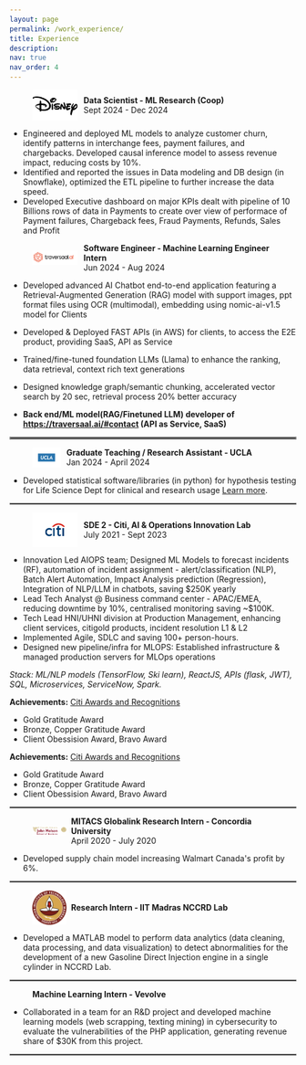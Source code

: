 ```yaml
---
layout: page
permalink: /work_experience/
title: Experience
description: 
nav: true
nav_order: 4
---
```


<figure style="display: flex; align-items: center;">
    <img src="../assets/img/disney.jpg" alt="Disney Logo" style="width:80px; margin-right: 10px;"/>
    <figcaption>
        <b>Data Scientist - ML Research (Coop) </b><br>
        Sept 2024 - Dec 2024
    </figcaption>
</figure>

 - Engineered and deployed ML models to analyze customer churn, identify patterns in interchange fees, payment failures, and chargebacks. Developed causal inference model to assess revenue impact, reducing costs by 10%.
 - Identified and reported the issues in Data modeling and DB design (in Snowflake), optimized the ETL pipeline to further increase the data speed.
 - Developed Executive dashboard on major KPIs dealt with pipeline of 10 Billions rows of data in Payments to create over view of performace of Payment failures, Chargeback fees, Fraud Payments, Refunds, Sales and Profit



<figure style="display: flex; align-items: center;">
    <img src="../assets/img/traversaal.png" alt="traversaal Logo" style="width:80px; margin-right: 10px;"/>
    <figcaption>
        <b>Software Engineer - Machine Learning Engineer Intern</b><br>
        Jun 2024 - Aug 2024
    </figcaption>
</figure>

 - Developed advanced AI Chatbot end-to-end application featuring a Retrieval-Augmented Generation (RAG) model with
support images, ppt format files using OCR (multimodal), embedding using nomic-ai-v1.5 model for Clients
 - Developed & Deployed FAST APIs (in AWS) for clients, to access the E2E product, providing SaaS, API as Service
 - Trained/fine-tuned foundation LLMs (Llama) to enhance the ranking, data retrieval, context rich text generations
 - Designed knowledge graph/semantic chunking, accelerated vector search by 20 sec, retrieval process 20% better accuracy

 - <b> Back end/ML model(RAG/Finetuned LLM) developer of https://traversaal.ai/#contact (API as Service, SaaS) </b>



<hr style="border:2px solid gray">

<figure style="display: flex; align-items: center;">
    <img src="../assets/img/ucla.png" alt="UCLA Logo" style="width:50px; margin-right: 10px;"/>
    <figcaption>
        <b>Graduate Teaching / Research Assistant - UCLA</b><br>
        Jan 2024 - April 2024
    </figcaption>
</figure>

- Developed statistical software/libraries (in python) for hypothesis testing for Life Science Dept for clinical and research usage [Learn more](https://pypi.org/project/statistics-library/).

<hr style="border:1px solid gray">

<figure style="display: flex; align-items: center;">
    <img src="../assets/img/citi.png" alt="Citi Logo" style="width:80px; margin-right: 10px;"/>
    <figcaption>
        <b>SDE 2 - Citi, AI & Operations Innovation Lab</b><br>
        July 2021 - Sept 2023
    </figcaption>
</figure>

- Innovation Led AIOPS team; Designed ML Models to forecast incidents (RF), automation of incident assignment -
alert/classification (NLP), Batch Alert Automation, Impact Analysis prediction (Regression), Integration of NLP/LLM in chatbots, saving $250K yearly
- Lead Tech Analyst @ Business command center - APAC/EMEA, reducing downtime by 10%, centralised monitoring saving ~$100K.
- Tech Lead HNI/UHNI division at Production Management, enhancing client services, citigold products, incident resolution L1 & L2 
- Implemented Agile, SDLC and  saving 100+ person-hours.
-  Designed new pipeline/infra for MLOPS: Established infrastructure & managed production servers for MLOps operations

<i>Stack: ML/NLP models (TensorFlow, Ski learn), ReactJS, APIs (flask, JWT), SQL, Microservices, ServiceNow, Spark.</i>

**Achievements:** [Citi Awards and Recognitions](https://drive.google.com/file/d/1vz_iv6zuMCkshuL85D0IB-uaBy-M19_y/view?usp=sharing)
- Gold Gratitude Award
- Bronze, Copper Gratitude Award
- Client Obessision Award, Bravo Award

**Achievements:** [Citi Awards and Recognitions](https://drive.google.com/file/d/1vz_iv6zuMCkshuL85D0IB-uaBy-M19_y/view?usp=sharing)
- Gold Gratitude Award
- Bronze, Copper Gratitude Award
- Client Obessision Award, Bravo Award

<hr style="border:1px solid gray">

<figure style="display: flex; align-items: center;">
     <img src="../assets/img/concord.png" alt="Concord Logo" style="width:60px; margin-right: 8px;"/>
    <figcaption>
        <b>MITACS Globalink Research Intern - Concordia University</b><br>
        April 2020 - July 2020
    </figcaption>
</figure>

- Developed supply chain model increasing Walmart Canada's profit by 6%.

<hr style="border:1px solid gray">

<figure style="display: flex; align-items: center;">
    <img src="../assets/img/iitm.png" alt="Concord Logo" style="width:60px; margin-right: 8px;"/>
    <figcaption>
        <b>Research Intern - IIT Madras NCCRD Lab</b>
    </figcaption>
</figure>

- Developed a MATLAB model to perform data analytics (data cleaning, data processing, and data visualization) to detect abnormalities for the development of a new Gasoline Direct Injection engine in a single cylinder in NCCRD Lab.


<hr style="border:1px solid gray">

<figure style="display: flex; align-items: center;">
    <figcaption>
        <b>Machine Learning Intern - Vevolve</b>
    </figcaption>
</figure>

- Collaborated in a team for an R&D project and developed machine learning models (web scrapping, texting mining) in cybersecurity to evaluate the vulnerabilities of the PHP application, generating revenue share of $30K from this project.

<hr style="border:1px solid gray">

